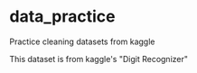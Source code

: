 # data_practice
Practice cleaning datasets from kaggle

This dataset is from kaggle's "Digit Recognizer"
